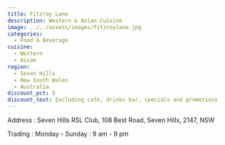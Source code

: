 ```yaml
---
title: Fitzroy Lane
description: Western & Asian Cuisine
image: ../../assets/images/fitzroylane.jpg
categories:
  - Food & Beverage
cuisine:
  - Western
  - Asian
region:
  - Seven Hills
  - New South Wales
  - Australia
discount_pct: 5
discount_text: Excluding cafe, drinks bar, specials and promotions
---
```

Address : Seven Hills RSL Club, 108 Best Road, Seven Hills, 2147, NSW

Trading : Monday - Sunday : 9 am - 9 pm
